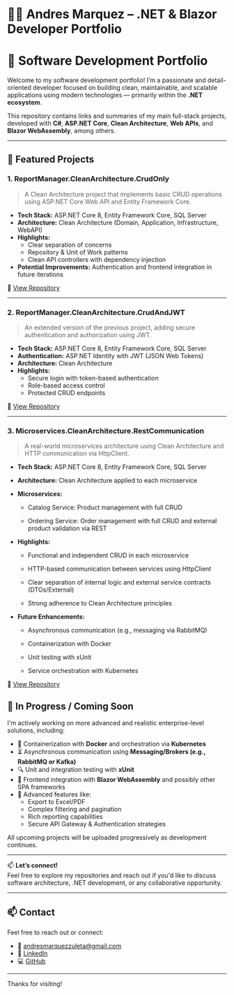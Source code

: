 # 🧑‍💻 Andres Marquez – .NET & Blazor Developer Portfolio

# 🧠 Software Development Portfolio

Welcome to my software development portfolio! I’m a passionate and detail-oriented developer focused on building clean, maintainable, and scalable applications using modern technologies — primarily within the **.NET ecosystem**.

This repository contains links and summaries of my main full-stack projects, developed with **C#**, **ASP.NET Core**, **Clean Architecture**, **Web APIs**, and **Blazor WebAssembly**, among others.

---

## 📁 Featured Projects

### 1. ReportManager.CleanArchitecture.CrudOnly

> A Clean Architecture project that implements basic CRUD operations using ASP.NET Core Web API and Entity Framework Core.

- **Tech Stack:** ASP.NET Core 8, Entity Framework Core, SQL Server  
- **Architecture:** Clean Architecture (Domain, Application, Infrastructure, WebAPI)  
- **Highlights:**  
  - Clear separation of concerns  
  - Repository & Unit of Work patterns  
  - Clean API controllers with dependency injection  
- **Potential Improvements:** Authentication and frontend integration in future iterations

🔗 [View Repository](https://github.com/andresmarz/ReportManager.CleanArchitecture.CrudOnly)

---

### 2. ReportManager.CleanArchitecture.CrudAndJWT

> An extended version of the previous project, adding secure authentication and authorization using JWT.

- **Tech Stack:** ASP.NET Core 8, Entity Framework Core, SQL Server  
- **Authentication:** ASP.NET Identity with JWT (JSON Web Tokens)  
- **Architecture:** Clean Architecture  
- **Highlights:**  
  - Secure login with token-based authentication  
  - Role-based access control  
  - Protected CRUD endpoints  

🔗 [View Repository](https://github.com/andresmarz/ReportManager.CleanArchitecture.CrudAndJWT)

---

### 3. Microservices.CleanArchitecture.RestCommunication
> A real-world microservices architecture using Clean Architecture and HTTP communication via HttpClient.

- **Tech Stack:** ASP.NET Core 8, Entity Framework Core, SQL Server

- **Architecture:** Clean Architecture applied to each microservice

- **Microservices:**

  - Catalog Service: Product management with full CRUD

  - Ordering Service: Order management with full CRUD and external product validation via REST

- **Highlights:**

  - Functional and independent CRUD in each microservice

  - HTTP-based communication between services using HttpClient

  - Clear separation of internal logic and external service contracts (DTOs/External)

  - Strong adherence to Clean Architecture principles

- **Future Enhancements:**

  - Asynchronous communication (e.g., messaging via RabbitMQ)

  - Containerization with Docker

  - Unit testing with xUnit

  - Service orchestration with Kubernetes

🔗 [View Repository](https://github.com/andresmarz/MicroservicesApp)



## 🔧 In Progress / Coming Soon

I'm actively working on more advanced and realistic enterprise-level solutions, including:

- 🐳 Containerization with **Docker** and orchestration via **Kubernetes**
- ⏳ Asynchronous communication using **Messaging/Brokers (e.g., RabbitMQ or Kafka)**
- 🔍 Unit and integration testing with **xUnit**
- 🎨 Frontend integration with **Blazor WebAssembly** and possibly other SPA frameworks
- 📄 Advanced features like:
  - Export to Excel/PDF
  - Complex filtering and pagination
  - Rich reporting capabilities
  - Secure API Gateway & Authentication strategies

All upcoming projects will be uploaded progressively as development continues.

---

📫 **Let’s connect!**  
Feel free to explore my repositories and reach out if you'd like to discuss software architecture, .NET development, or any collaborative opportunity.

---

## 📫 Contact

Feel free to reach out or connect:

- 📧 andresmarquezzuleta@gmail.com  
- 💼 [LinkedIn](https://www.linkedin.com/in/gustavomarquezzuleta/)  
- 💻 [GitHub](https://github.com/andresmarz)

---

Thanks for visiting!
